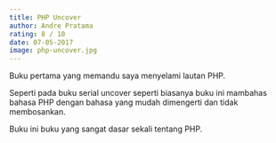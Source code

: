 ```yaml
---
title: PHP Uncover
author: Andre Pratama 
rating: 8 / 10
date: 07-05-2017
image: php-uncover.jpg
---
```


Buku pertama yang memandu saya menyelami lautan PHP.

Seperti pada buku serial uncover seperti biasanya buku ini mambahas bahasa PHP dengan bahasa yang mudah dimengerti dan tidak membosankan. 

Buku ini buku yang sangat dasar sekali tentang PHP. 